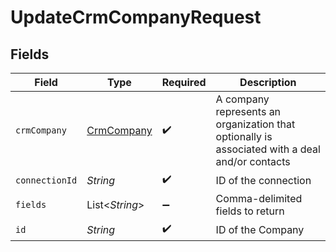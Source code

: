 # UpdateCrmCompanyRequest


## Fields

| Field                                                                                          | Type                                                                                           | Required                                                                                       | Description                                                                                    |
| ---------------------------------------------------------------------------------------------- | ---------------------------------------------------------------------------------------------- | ---------------------------------------------------------------------------------------------- | ---------------------------------------------------------------------------------------------- |
| `crmCompany`                                                                                   | [CrmCompany](../../models/shared/CrmCompany.md)                                                | :heavy_check_mark:                                                                             | A company represents an organization that optionally is associated with a deal and/or contacts |
| `connectionId`                                                                                 | *String*                                                                                       | :heavy_check_mark:                                                                             | ID of the connection                                                                           |
| `fields`                                                                                       | List\<*String*>                                                                                | :heavy_minus_sign:                                                                             | Comma-delimited fields to return                                                               |
| `id`                                                                                           | *String*                                                                                       | :heavy_check_mark:                                                                             | ID of the Company                                                                              |